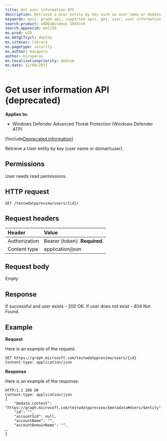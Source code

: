 ```yaml
---
title: Get user information API
description: Retrieve a User entity by key such as user name or domain.
keywords: apis, graph api, supported apis, get, user, user information
search.product: eADQiWindows 10XVcnh
search.appverid: met150
ms.prod: w10
ms.mktglfcycl: deploy
ms.sitesec: library
ms.pagetype: security
ms.author: macapara
author: mjcaparas
ms.localizationpriority: medium
ms.date: 12/08/2017
---
```


# Get user information API (deprecated)

**Applies to:**

- Windows Defender Advanced Threat Protection (Windows Defender ATP)

[!include[Deprecated information](deprecate.md)]

Retrieve a User entity by key (user name or domain\user).

## Permissions
User needs read permissions.

## HTTP request
```
GET /testwdatppreview/users/{id}/
```

## Request headers

Header | Value 
:---|:---
Authorization | Bearer {token}. **Required**.
Content type | application/json


## Request body
Empty

## Response
If successful and user exists - 200 OK.
If user does not exist - 404 Not Found.


## Example

**Request**

Here is an example of the request.

```
GET https://graph.microsoft.com/testwdatppreview/users/{id}
Content-type: application/json
```

**Response**

Here is an example of the response.


```
HTTP/1.1 200 OK
Content-type: application/json
{
    "@odata.context": "https://graph.microsoft.com/testwdatppreview/$metadata#Users/$entity",
    "id": "",
    "accountSid": null,
    "accountName": "",
    "accountDomainName": "",
…
}
```
